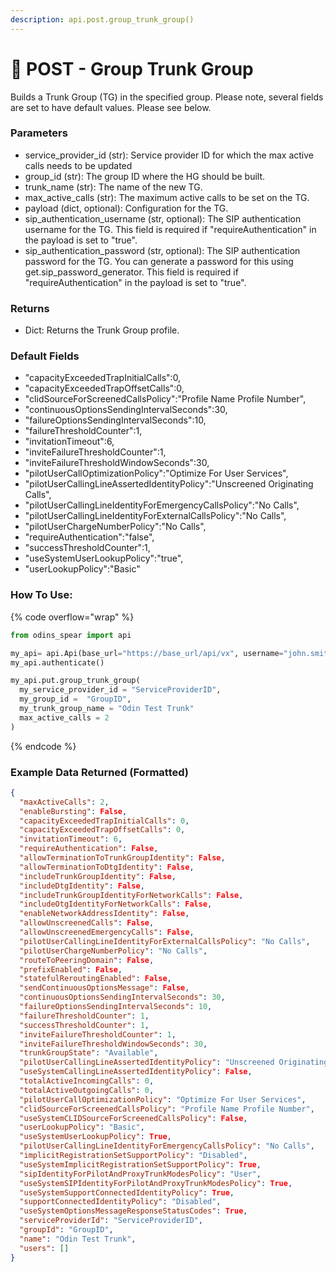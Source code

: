 ```yaml
---
description: api.post.group_trunk_group()
---
```


# 🚿 POST - Group Trunk Group

Builds a Trunk Group (TG) in the specified group. Please note, several fields are set to have default values. Please see below.
            
### Parameters&#x20;

* service\_provider\_id (str): Service provider ID for which the max active calls needs to be updated 
* group\_id (str): The group ID where the HG should be built.
* trunk\_name (str): The name of the new TG.
* max\_active\_calls (str): The maximum active calls to be set on the TG.
* payload (dict, optional): Configuration for the TG.
* sip\_authentication\_username (str, optional): The SIP authentication username for the TG. This field is required if "requireAuthentication" in the payload is set to "true". 
* sip\_authentication\_password (str, optional): The SIP authentication password for the TG. You can generate a password for this using get.sip_password_generator. This field is required if "requireAuthentication" in the payload is set to "true". 

### Returns

* Dict: Returns the Trunk Group profile. 

### Default Fields&#x20;

* "capacityExceededTrapInitialCalls":0,
* "capacityExceededTrapOffsetCalls":0,
* "clidSourceForScreenedCallsPolicy":"Profile Name Profile Number",
* "continuousOptionsSendingIntervalSeconds":30,
* "failureOptionsSendingIntervalSeconds":10,
* "failureThresholdCounter":1,
* "invitationTimeout":6,
* "inviteFailureThresholdCounter":1,
* "inviteFailureThresholdWindowSeconds":30,
* "pilotUserCallOptimizationPolicy":"Optimize For User Services",
* "pilotUserCallingLineAssertedIdentityPolicy":"Unscreened Originating Calls",
* "pilotUserCallingLineIdentityForEmergencyCallsPolicy":"No Calls",
* "pilotUserCallingLineIdentityForExternalCallsPolicy":"No Calls",
* "pilotUserChargeNumberPolicy":"No Calls",
* "requireAuthentication":"false",
* "successThresholdCounter":1,
* "useSystemUserLookupPolicy":"true",
* "userLookupPolicy":"Basic"


### How To Use:

{% code overflow="wrap" %}
```python
from odins_spear import api

my_api= api.Api(base_url="https://base_url/api/vx", username="john.smith", password="ODIN_INSTANCE_1")
my_api.authenticate()

my_api.put.group_trunk_group(
  my_service_provider_id = "ServiceProviderID",
  my_group_id =  "GroupID",
  my_trunk_group_name = "Odin Test Trunk"
  max_active_calls = 2
)
```
{% endcode %}

### Example Data Returned (Formatted)

```json
{
  "maxActiveCalls": 2,
  "enableBursting": False,
  "capacityExceededTrapInitialCalls": 0,
  "capacityExceededTrapOffsetCalls": 0,
  "invitationTimeout": 6,
  "requireAuthentication": False,
  "allowTerminationToTrunkGroupIdentity": False,
  "allowTerminationToDtgIdentity": False,
  "includeTrunkGroupIdentity": False,
  "includeDtgIdentity": False,
  "includeTrunkGroupIdentityForNetworkCalls": False,
  "includeOtgIdentityForNetworkCalls": False,
  "enableNetworkAddressIdentity": False,
  "allowUnscreenedCalls": False,
  "allowUnscreenedEmergencyCalls": False,
  "pilotUserCallingLineIdentityForExternalCallsPolicy": "No Calls",
  "pilotUserChargeNumberPolicy": "No Calls",
  "routeToPeeringDomain": False,
  "prefixEnabled": False,
  "statefulReroutingEnabled": False,
  "sendContinuousOptionsMessage": False,
  "continuousOptionsSendingIntervalSeconds": 30,
  "failureOptionsSendingIntervalSeconds": 10,
  "failureThresholdCounter": 1,
  "successThresholdCounter": 1,
  "inviteFailureThresholdCounter": 1,
  "inviteFailureThresholdWindowSeconds": 30,
  "trunkGroupState": "Available",
  "pilotUserCallingLineAssertedIdentityPolicy": "Unscreened Originating Calls",
  "useSystemCallingLineAssertedIdentityPolicy": False,
  "totalActiveIncomingCalls": 0,
  "totalActiveOutgoingCalls": 0,
  "pilotUserCallOptimizationPolicy": "Optimize For User Services",
  "clidSourceForScreenedCallsPolicy": "Profile Name Profile Number",
  "useSystemCLIDSourceForScreenedCallsPolicy": False,
  "userLookupPolicy": "Basic",
  "useSystemUserLookupPolicy": True,
  "pilotUserCallingLineIdentityForEmergencyCallsPolicy": "No Calls",
  "implicitRegistrationSetSupportPolicy": "Disabled",
  "useSystemImplicitRegistrationSetSupportPolicy": True,
  "sipIdentityForPilotAndProxyTrunkModesPolicy": "User",
  "useSystemSIPIdentityForPilotAndProxyTrunkModesPolicy": True,
  "useSystemSupportConnectedIdentityPolicy": True,
  "supportConnectedIdentityPolicy": "Disabled",
  "useSystemOptionsMessageResponseStatusCodes": True,
  "serviceProviderId": "ServiceProviderID",
  "groupId": "GroupID",
  "name": "Odin Test Trunk",
  "users": []
}

```
